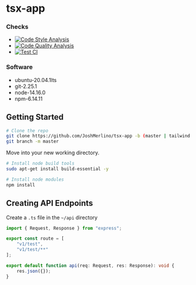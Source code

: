 # tsx-app
### Checks
* [![Code Style Analysis](https://github.com/JoshMerlino/tsx-app/actions/workflows/code-style-analysis.yml/badge.svg)](https://github.com/JoshMerlino/tsx-app/actions/workflows/code-style-analysis.yml)
* [![Code Quality Analysis](https://github.com/JoshMerlino/tsx-app/actions/workflows/code-quality-analysis.yml/badge.svg)](https://github.com/JoshMerlino/tsx-app/actions/workflows/code-quality-analysis.yml)
* [![Test CI](https://github.com/JoshMerlino/tsx-app/actions/workflows/test-ci.yml/badge.svg)](https://github.com/JoshMerlino/tsx-app/actions/workflows/test-ci.yml)

### Software
* ubuntu-20.04.1lts
* git-2.25.1
* node-14.16.0
* npm-6.14.11

## Getting Started
```bash
# Clone the repo
git clone https://github.com/JoshMerlino/tsx-app -b (master | tailwind | photon) --single-branch -o upstream (my-app)
git branch -m master
```

Move into your new working directory.

```bash
# Install node build tools
sudo apt-get install build-essential -y

# Install node modules
npm install
```

## Creating API Endpoints
Create a `.ts` file in the `~/api` directory
```typescript
import { Request, Response } from "express";

export const route = [
	"v1/test",
	"v1/test/**"
];

export default function api(req: Request, res: Response): void {
	res.json({});
}
```
